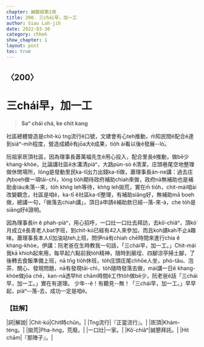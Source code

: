 ```yaml
---
chapter: 鹹酸甜第1冊
title: 200. 三chái早，加一工
author: Siau Lah-jih
date: 2022-03-30
category: chheh
show_chapter: 1
layout: post
toc: true
---
```

  
## 〈200〉
# 三chái早，加一工
>**Saⁿ chái chá, ke chi̍t kang**

社區總體營造是chit-kú tng流行ê口號，文建會有心teh推動，m̄知民間ê配合ē達到siáⁿ-mih程度，營造成績ē有jōa大ê成果，tio̍h ài看以後ê發展--lò͘。

阮祖家崁頂社區，因為理事長蕭萬福先生ê用心投入，配合里長ê推動，做bē少khang-khòe，比論講社區ê水溝清piàⁿ，大路pùn-sò ê清潔，庄頭巷尾空地整理做休閒場所，lóng是發動里民ka-tī出力出錢ka-tī做，蕭理事長án-ne講：過去庄內boeh做一項tāi-chì，lóng tio̍h期待政府補助chiah來做，政府nā無補助也是補助金iáu未落--來，to̍h khǹg leh等待，khǹg leh拋荒，實在m̄ tio̍h，chit-mái咱ài改變觀念，社區是咱ê，ka-tī ê社區ka-tī整理，有補助siāng好，無補助mā boeh做，總講一句，「做落去chiah講」，頂日á申請ê補助款已經--落-來-à，che to̍h是siāng好ê證明。

因為理事長in ê phah-piàⁿ，用心招呼，一口灶一口灶去拜訪，去kô͘-chiâⁿ，頂kó͘月成立ê長青老人bat字班，到chit-kú已經有42人來參加，而且koh讀kah不止á趣味。蕭理事長本人tī加油站teh上班，問伊ná有chiah chē時間來進行chia ê khang-khòe，伊講：阮老爸在生時教我一句話，「三chái早，加一工。」Chit-mái我kā khioh起來用，每早起六點前我to̍h精神，隨時到廟埕、四腳涼亭掃土腳，了後轉去食飯準備上班，nā tn̄g tio̍h休班，to̍h庄頭庄尾chhōe人坐，phò-tāu、泡茶、關心、發現問題，nā有發現tāi-chì，to̍h隨時發落去做，mài講一日ê khang-khòe做jōa chē，kan-nā透早hit chām時間ê工作to̍h做bē少，阮老爸ê話「三chái早，加一工。」實在有道理。
少年--ê！有聽見--無！「三chái早，加一工。」早早起，piàⁿ--落-去，成功一定是咱ê。


### 【註解】

|詞|解說|
|Chit-kú|Chit時chūn。|
|Tng流行|『正當流行』。|
|崁頂|Khám-téng。|
|拋荒|Pha-hng，荒廢。|
|一口灶|一家。|
|Kô͘-chiâⁿ|誠懇拜託。|
|Hit chām|『那陣子』。|

